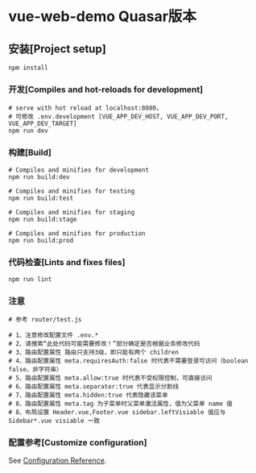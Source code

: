 # vue-web-demo Quasar版本

## 安装[Project setup]
```
npm install
```

### 开发[Compiles and hot-reloads for development]
```shell
# serve with hot reload at localhost:8080，
# 可修改 .env.development [VUE_APP_DEV_HOST, VUE_APP_DEV_PORT, VUE_APP_DEV_TARGET]
npm run dev
```

### 构建[Build]
```shell
# Compiles and minifies for development
npm run build:dev

# Compiles and minifies for testing
npm run build:test

# Compiles and minifies for staging
npm run build:stage

# Compiles and minifies for production
npm run build:prod
```

### 代码检查[Lints and fixes files]

```shell
npm run lint
```

### 注意

```shell
# 参考 router/test.js

# 1、注意修改配置文件 .env.*
# 2、请搜索“此处代码可能需要修改！”部分确定是否根据业务修改代码
# 3、路由配置属性 路由只支持3级，即只能有两个 children
# 4、路由配置属性 meta.requiresAuth:false 时代表不需要登录可访问（boolean false，非字符串）
# 5、路由配置属性 meta.allow:true 时代表不受权限控制，可直接访问
# 6、路由配置属性 meta.separator:true 代表显示分割线
# 7、路由配置属性 meta.hidden:true 代表隐藏该菜单
# 8、路由配置属性 meta.tag 为子菜单时父菜单激活属性，值为父菜单 name 值 
# 8、布局设置 Header.vue,Footer.vue sidebar.leftVisiable 值应与 Sidebar*.vue visiable 一致
```

### 配置参考[Customize configuration]

See [Configuration Reference](https://cli.vuejs.org/config/).
